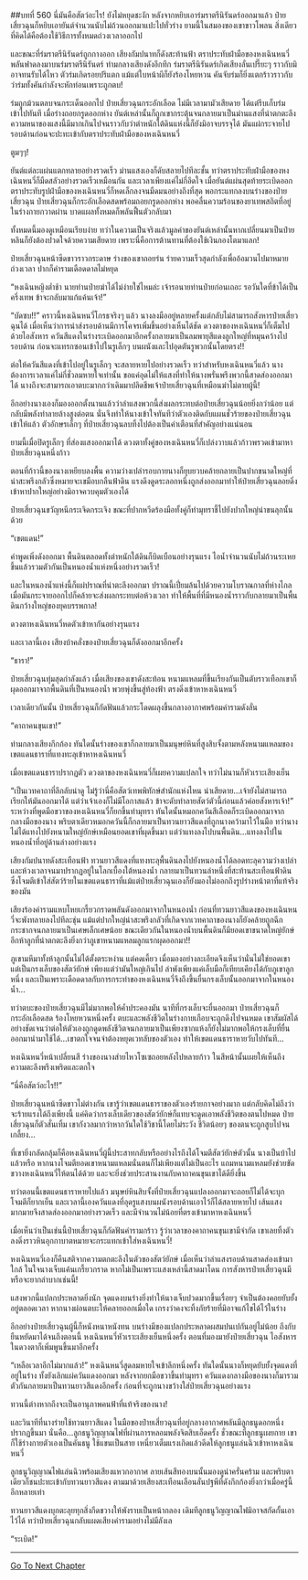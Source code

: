 ##บทที่ 560 นี่มันคือสัตว์อะไร!
ยังไม่หยุดชะงัก หลังจากหยิบเอาร่มราตรีนิรันดร์ออกมาแล้ว ป๋ายเสี่ยวฉุนก็หยิบเอายันต์จำนวนนับไม่ถ้วนออกมาแปะไปทั่วร่าง ยามนี้ในสมองของเขาขาวโพลน สิ่งเดียวที่คิดได้คือต้องใช้วิธีการทั้งหมดถ่วงเวลาออกไป

และขณะที่ร่มราตรีนิรันดร์ถูกกางออก เสียงกัมปนาทก็ดังสะท้านฟ้า ตราประทับฝ่ามือของหงเฉินหนวี่พลันฟาดลงมาบนร่มราตรีนิรันดร์ ท่ามกลางเสียงดังอึกทึก ร่มราตรีนิรันดร์เกิดเสียงลั่นเปรี๊ยะๆ ราวกับมิอาจทนรับได้ไหว ตัวร่มเกิดรอยปริแตก แม้แต่ใบหน้าผีก็ยังร้องโหยหวน คันจับร่มก็ยิ่งแตกร้าวราวกับว่าร่มทั้งคันกำลังจะหักท่อนเพราะถูกตบ!

ร่มถูกม้วนตลบจนกระเด็นออกไป ป๋ายเสี่ยวฉุนกระอักเลือด ไม่มีเวลามามัวเสียดาย ได้แต่รีบเก็บร่มเข้าไปทันที เมื่อร่างถอยกรูดออกห่าง ยันต์เหล่านั้นก็ถูกเขากระตุ้นจนกลายมาเป็นม่านแสงที่น่าตกตะลึง ความหนาของแสงนี้มีมากเกินไปจนราวกับว่าตำหนักใต้ดินแห่งนี้ก็ยังมิอาจบรรจุได้ มันแผ่กระจายไปรอบด้านก่อนจะปะทะเข้ากับตราประทับฝ่ามือของหงเฉินหนวี่

ตูมๆๆ!

ยันต์แต่ละแผ่นแตกทลายอย่างรวดเร็ว ม่านแสงเองก็ดับสลายไปทีละชั้น ทว่าตราประทับฝ่ามือของหงเฉินหนวี่ก็มืดสลัวอย่างรวดเร็วเหมือนกัน และเวลาเพียงแค่ไม่กี่อึดใจ เมื่อยันต์แผ่นสุดท้ายระเบิดออก ตราประทับรูปฝ่ามือของหงเฉินหนวี่ก็หดเล็กลงจนมืดมนอย่างถึงที่สุด พอกระแทกลงบนร่างของป๋ายเสี่ยวฉุน ป๋ายเสี่ยวฉุนก็กระอักเลือดสดพร้อมถอยกรูดออกห่าง พอคลื่นความร้อนของยาเทพสถิตที่อยู่ในร่างกายกวาดผ่าน บาดแผลทั้งหมดก็พลันฟื้นตัวกลับมา

ทั้งหมดนี้มองดูเหมือนเรียบง่าย ทว่าในความเป็นจริงแล้วมูลค่าของยันต์เหล่านั้นหากเปลี่ยนมาเป็นป๋ายหลินก็ยังต้องปวดใจด้วยความเสียดาย เพราะนี่คือการต้านทานที่ต้องใช้เงินกองโตมาแลก!

ป๋ายเสี่ยวฉุนหน้าซีดขาวราวกระดาษ ร่างของเขาถอยร่น ร่ายความเร็วสุดกำลังเพื่ออ้อมวนไปมาหมายถ่วงเวลา ปากก็คำรามเดือดดาลไม่หยุด

“หงเฉินหญิงต่ำช้า นายท่านป๋ายฆ่าได้ไม่ง่ายใช่ไหมล่ะ เจ้ารอนายท่านป๋ายก่อนเถอะ รอวันใดที่ข้าได้เป็นครึ่งเทพ ข้าจะกลับมาแก้แค้นเจ้า!”

“บัดซบ!!” คราวนี้หงเฉินหนวี่โกรธจริงๆ แล้ว นางลงมืออยู่หลายครั้งแต่กลับไม่สามารถสังหารป๋ายเสี่ยวฉุนได้ เมื่อเห็นว่าการนำส่งรอบด้านมีการโคจรเพิ่มขึ้นอย่างเห็นได้ชัด ดวงตาของหงเฉินหนวี่ก็เต็มไปด้วยไอสังหาร ควันสีแดงในร่างระเบิดออกมาอีกครั้งกลายมาเป็นลมพายุสีแดงลูกใหญ่ที่หมุนคว้างไปรอบด้าน ก่อนจะแทรกซอนเข้าไปในรูเล็กๆ บนผนังและไปอุดตันรูพวกนั้นโดยตรง!!

ต่อให้ควันสีแดงที่เข้าไปอยู่ในรูเล็กๆ จะสลายหายไปอย่างรวดเร็ว ทว่าสำหรับหงเฉินหนวี่แล้ว นางต้องการเวลาแค่ไม่กี่ชั่วลมหายใจเท่านั้น ขอแค่อุดไม่ให้แสงที่ทำให้นางพรั่นพรึงพวกนี้สาดส่องออกมาได้ นางถึงจะสามารถเอาตบะมากกว่าเดิมมาปลิดชีพเจ้าป๋ายเสี่ยวฉุนที่เหมือนฆ่าไม่ตายผู้นี้!

อีกอย่างนางเองก็มองออกตั้งนานแล้วว่าลำแสงพวกนี้ส่งผลกระทบต่อป๋ายเสี่ยวฉุนน้อยยิ่งกว่าน้อย แต่กลับมีพลังทำลายล้างสูงต่อตน นั่นจึงทำให้นางเข้าใจทันทีว่าตัวเองติดกับแผนชั่วร้ายของป๋ายเสี่ยวฉุนเข้าให้แล้ว ตัวอักษรเล็กๆ ที่ป๋ายเสี่ยวฉุนลบทิ้งไปต้องเป็นคำเตือนที่สำคัญอย่างแน่นอน

ยามนี้เมื่อปิดรูเล็กๆ ที่ส่องแสงออกมาได้ ดวงตาทั้งคู่ของหงเฉินหนวี่ก็เปล่งวาบแล้วก้าวพรวดเข้ามาหาป๋ายเสี่ยวฉุนหนึ่งก้าว

ตอนที่ก้าวนี้ของนางเหยียบลงพื้น ความว่างเปล่ารอบกายนางก็ยุบยวบคล้ายกลายเป็นปากขนาดใหญ่ที่น่าสะพรึงกลัวซึ่งหมายจะเขมือบกลืนฟ้าดิน แรงดึงดูดระลอกหนึ่งถูกส่งออกมาทำให้ป๋ายเสี่ยวฉุนลอยดิ่งเข้าหาปากใหญ่อย่างมิอาจควบคุมตัวเองได้

ป๋ายเสี่ยวฉุนขวัญหนีกระเจิดกระเจิง ขณะที่ปากหวีดร้องมือทั้งคู่ก็ทำมุทราชี้ไปยังปากใหญ่น่าขนลุกนั้นด้วย

“เขตแดน!”

คำพูดเพิ่งดังออกมา พื้นดินตลอดทั้งตำหนักใต้ดินก็บิดเบือนอย่างรุนแรง ไอน้ำจำนวนนับไม่ถ้วนระเหยขึ้นแล้วรวมตัวกันเป็นหนองน้ำแห่งหนึ่งอย่างรวดเร็ว!

และในหนองน้ำแห่งนี้ก็แผ่ปราณที่น่าตะลึงออกมา ปราณนี้เปี่ยมล้นไปด้วยความโบราณกาลที่ห่างไกล เมื่อมันกระจายออกไปก็คล้ายจะส่งผลกระทบต่อห้วงเวลา ทำให้พื้นที่ที่มีหนองน้ำราวกับกลายมาเป็นพื้นดินกว้างใหญ่ของยุคบรรพกาล!

ดวงตาหงเฉินหนวี่หดตัวเข้าหากันอย่างรุนแรง

และเวลานี้เอง เสียงบ้าคลั่งของป๋ายเสี่ยวฉุนก็ดังออกมาอีกครั้ง

“ธารา!”

ป๋ายเสี่ยวฉุนทุ่มสุดกำลังแล้ว เมื่อเสียงของเขาดังสะท้อน หนามแหลมที่ขึ้นเรียงกันเป็นตับราวเทือกเขาก็ผุดออกมาจากพื้นดินที่เป็นหนองน้ำ พวยพุ่งขึ้นสู่ท้องฟ้า ตรงดิ่งเข้าหาหงเฉินหนวี่

เวลาเดียวกันนั้น ป๋ายเสี่ยวฉุนก็กัดฟันแล้วกระโดดผลุงขึ้นกลางอากาศพร้อมคำรามดังลั่น

“คาถาคนขุนเขา!”

ท่ามกลางเสียงกึกก้อง ทันใดนั้นร่างของเขาก็กลายมาเป็นมนุษย์หินที่สูงสิบจั้งตามหลังหนามแหลมของเขตแดนธาราที่แทงทะลุเข้าหาหงเฉินหนวี่

เมื่อเขตแดนธาราปรากฏตัว ดวงตาของหงเฉินหนวี่ก็เผยความแปลกใจ ทว่าไม่นานก็หัวเราะเสียงเย็น

“เป็นเวทคาถาที่ลึกลับน่าดู ไม่รู้ว่านี่คือสัตว์เทพพิทักษ์สำนักแห่งไหน น่าเสียดาย...เจ้ายังไม่สามารถเรียกให้มันออกมาได้ แต่ว่าเจ้าเองก็ไม่มีโอกาสแล้ว ข้าจะดับทำลายสัตว์ตัวนี้ก่อนแล้วค่อยสังหารเจ้า!” ระหว่างที่พูดมือขวาของหงเฉินหนวี่ก็ยกขึ้นทำมุทรา ทันใดนั้นหมอกควันสีเลือดก็ระเบิดออกมาจากกลางมือของนาง พริบตาเดียวหมอกควันนี้ก็กลายมาเป็นทวนยาวสีแดงที่ถูกนางคว้ามาไว้ในมือ ทว่านางไม่ได้แทงไปยังหนามใหญ่ยักษ์เหมือนยอดเขาที่ผุดขึ้นมา แต่ว่าแทงลงไปบนพื้นดิน...แทงลงไปในหนองน้ำที่อยู่ด้านล่างอย่างแรง

เสียงกัมปนาทดังสะเทือนฟ้า ทวนยาวสีแดงที่แทงทะลุพื้นดินลงไปยังหนองน้ำได้ลอดทะลุความว่างเปล่าและห้วงเวลาจนมาปรากฏอยู่ในโลกเบื้องใต้หนองน้ำ กลายมาเป็นทวนลำหนึ่งที่สะท้านสะเทือนฟ้าดินซึ่งโจมตีเข้าใส่สัตว์ร้ายในเขตแดนธาราที่แม้แต่ป๋ายเสี่ยวฉุนเองก็ยังมองไม่ออกถึงรูปร่างหน้าตาที่แท้จริงของมัน

เสียงร้องคำรามแหบโหยเกรี้ยวกราดพลันดังออกมาจากในหนองน้ำ ก่อนที่ทวนยาวสีแดงของหงเฉินหนวี่จะพังทลายลงไปทีละชุ่น แม้แต่ปากใหญ่น่าสะพรึงกลัวที่เกิดจากเวทคาถาของนางก็ยังคล้ายถูกฉีกกระชากจนกลายมาเป็นเศษเล็กเศษน้อย ขณะเดียวกันในหนองน้ำบนพื้นดินก็มียอดเขาขนาดใหญ่ยักษ์อีกห้าลูกที่น่าตกตะลึงยิ่งกว่าภูเขาหนามแหลมลูกแรกผุดออกมา!!

ภูเขามหึมาทั้งห้าลูกนั้นไม่ได้ตั้งตระหง่าน แต่คดเคี้ยว เมื่อมองอย่างละเอียดจึงเห็นว่านั่นไม่ใช่ยอดเขา แต่เป็นกรงเล็บของสัตว์ยักษ์ เพียงแต่ว่ามันใหญ่เกินไป ลำพังเพียงแค่เล็บมือก็เทียบเคียงได้กับภูเขาลูกหนึ่ง และเป็นเพราะเดือดดาลกับการกระทำของหงเฉินหนวี่จึงถึงขึ้นยื่นกรงเล็บนั้นออกมาจากในหนองน้ำ...

ทว่าตบะของป๋ายเสี่ยวฉุนมีไม่มากพอให้ค้ำประคองมัน นาทีที่กรงเล็บจะยื่นออกมา ป๋ายเสี่ยวฉุนก็กระอักเลือดสด ร้องโหยหวนหนึ่งครั้ง ตบะและพลังชีวิตในร่างกายเกือบจะถูกดึงไปจนหมด เขาสัมผัสได้อย่างชัดเจนว่าต่อให้ตัวเองถูกดูดพลังชีวิตจนกลายมาเป็นเพียงซากแห้งก็ยังไม่มากพอให้กรงเล็บที่ยื่นออกมานำมาใช้ได้...เขาตกใจจนจำต้องหยุดเวทลับของตัวเอง ทำให้เขตแดนธาราหายวับไปทันที...

หงเฉินหนวี่หน้าเปลี่ยนสี ร่างของนางส่ายไหวโซเซถอยหลังไปหลายก้าว ในสีหน้านั้นเผยให้เห็นถึงความตะลึงพรึงเพริดและตกใจ

“นี่คือสัตว์อะไร!!”

ป๋ายเสี่ยวฉุนหน้าซีดขาวไม่ต่างกัน เขารู้ว่าเขตแดนธาราของตัวเองร้ายกาจอย่างมาก แต่กลับคิดไม่ถึงว่าจะร้ายแรงได้ถึงเพียงนี้ แค่คิดว่ากรงเล็บเดียวของสัตว์ยักษ์ก็แทบจะดูดเอาพลังชีวิตของตนไปหมด ป๋ายเสี่ยวฉุนก็ตัวสั่นเทิ้ม เขากังวลมากว่าหากวันใดใช้วิชานี้โดยไม่ระวัง ชีวิตน้อยๆ ของตนจะถูกสูบไปจนเกลี้ยง...

ที่เขายิ่งกลัดกลุ้มก็คือหงเฉินหนวี่ผู้นี้ประสาทกลับหรืออย่างไรถึงได้โจมตีสัตว์ยักษ์ตัวนั้น นางเป็นบ้าไปแล้วหรือ หากนางโจมตียอดเขาหนามแหลมนั่นตนก็ไม่เพียงแต่ไม่เป็นอะไร แถมหนามแหลมยังช่วยขัดขวางหงเฉินหนวี่ให้ตนได้ด้วย และจะยิ่งช่วยประสานงานกับคาถาคนขุนเขาได้ดียิ่งขึ้น

ทว่าตอนนี้เขตแดนธาราหายไปแล้ว มนุษย์หินสิบจั้งที่ป๋ายเสี่ยวฉุนแปลงออกมาจะถอยก็ไม่ได้จะบุกโจมตีก็ยากเย็น และเวลานี้เองควันแดงที่อุดรูแสงบนผนังรอบด้านเอาไว้ก็ได้สลายหายไป เส้นแสงมากมายจึงสาดส่องออกมาอย่างรวดเร็ว และมีจำนวนไม่น้อยที่ตรงเข้ามาหาหงเฉินหนวี่

เมื่อเห็นว่าเป็นเช่นนี้ป๋ายเสี่ยวฉุนก็กัดฟันคำรามกร้าว รู้ว่าเวลาของคาถาคนขุนเขามีจำกัด เขาเลยทิ้งตัวลงดิ่งราวหินอุกกาบาตหมายจะกระแทกเข้าใส่หงเฉินหนวี่!

หงเฉินหนวี่เองก็คืนสติจากความตกตะลึงในตัวของสัตว์ยักษ์ เมื่อเห็นว่าลำแสงรอบด้านสาดส่องเข้ามาใกล้ ในใจนางเจ็บแค้นเกรี้ยวกราด หากไม่เป็นเพราะแสงเหล่านี้สาดมาโดน การสังหารป๋ายเสี่ยวฉุนมีหรือจะยากลำบากเช่นนี้!

แสงพวกนี้แปลกประหลาดยิ่งนัก จุดแดงบนร่างยิ่งทำให้นางเจ็บปวดมากขึ้นเรื่อยๆ จำเป็นต้องคอยยับยั้งอยู่ตลอดเวลา หากนางผ่อนตบะให้คลายออกเมื่อใด เกรงว่าคงจะทิ้งภัยร้ายที่มิอาจแก้ไขได้ไว้ในร่าง

อีกอย่างป๋ายเสี่ยวฉุนผู้นี้ก็หนังหนาหนังทน บนร่างมีของแปลกประหลาดผสมปนเปกันอยู่ไม่น้อย ถึงกับยืนหยัดมาได้จนถึงตอนนี้ หงเฉินหนวี่หัวเราะเสียงเย็นหนึ่งครั้ง ตอนที่มองมายังป๋ายเสี่ยวฉุน ไอสังหารในดวงตาก็เพิ่มพูนขึ้นมาอีกครั้ง

“เหลือเวลาอีกไม่มากแล้ว!” หงเฉินหนวี่สูดลมหายใจเข้าลึกหนึ่งครั้ง ทันใดนั้นนางก็หยุดยับยั้งจุดแดงที่อยู่ในร่าง ทั้งยังเลิกแผ่ควันแดงออกมา หลังจากยกมือขวาขึ้นทำมุทรา ควันแดงกลางมือของนางก็มารวมตัวกันกลายมาเป็นทวนยาวสีแดงอีกครั้ง ก่อนที่จะถูกนางขว้างใส่ป๋ายเสี่ยวฉุนอย่างแรง

ทวนนี้ต่างหากถึงจะเป็นอานุภาพคนฟ้าที่แท้จริงของนาง!

และวินาทีที่นางร่ายใช้ทวนยาวสีแดง ในมือของป๋ายเสี่ยวฉุนที่อยู่กลางอากาศพลันมีลูกธนูดอกหนึ่งปรากฏขึ้นมา นั่นคือ...ลูกธนูวิญญาณไฟที่ผ่านการหลอมพลังจิตสิบเอ็ดครั้ง ชั่วขณะที่ลูกธนูเผยกาย เขาก็ใช้ร่างกายตัวเองเป็นคันธนู ใช้แขนเป็นสาย เหนี่ยวเต็มแรงเกิดแล้วดีดให้ลูกธนูแล่นฉิวเข้าหาหงเฉินหนวี่

ลูกธนูวิญญาณไฟแล่นฉิวพร้อมเสียงแหวกอากาศ ลายเส้นสีทองบนนั้นมองดูน่าครั่นคร้าม และพริบตาเดียวก็ชนปะทะเข้ากับทวนยาวสีแดง ตามมาด้วยเสียงสะเทือนเลือนลั่นปฐพีที่ดังกึกก้องยิ่งกว่าเมื่อครู่นี้อีกหลายเท่า

ทวนยาวสีแดงบุกตะลุยทุกสิ่งกีดขวางให้พังราบเป็นหน้ากลอง เดิมทีลูกธนูวิญญาณไฟมิอาจสกัดกั้นเอาไว้ได้ ทว่าป๋ายเสี่ยวฉุนกลับแผดเสียงคำรามอย่างไม่มีลังเล

“ระเบิด!”


------


[Go To Next Chapter]( ./183.md)